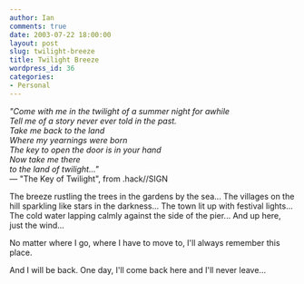 ```yaml
---
author: Ian
comments: true
date: 2003-07-22 18:00:00
layout: post
slug: twilight-breeze
title: Twilight Breeze
wordpress_id: 36
categories:
- Personal
---
```


*"Come with me in the twilight of a summer night for awhile<br/>
Tell me of a story never ever told in the past.<br/>
Take me back to the land<br/>
Where my yearnings were born<br/>
The key to open the door is in your hand<br/>
Now take me there<br/>
to the land of twilight..."*<br/>
&mdash; "The Key of Twilight", from .hack//SIGN

The breeze rustling the trees in the gardens by the sea... The villages on the hill sparkling like stars in the darkness... The town lit up with festival lights... The cold water lapping calmly against the side of the pier... And up here, just the wind...

No matter where I go, where I have to move to, I'll always remember this place.

And I will be back. One day, I'll come back here and I'll never leave...

